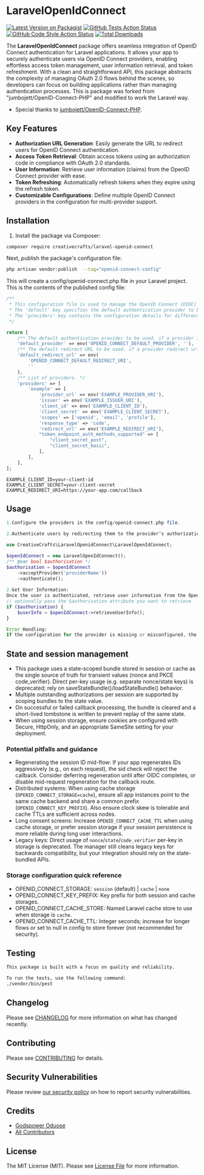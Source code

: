 # LaravelOpenIdConnect

[![Latest Version on Packagist](https://img.shields.io/packagist/v/creativecrafts/laravel-openid-connect.svg?style=flat-square)](https://packagist.org/packages/creativecrafts/laravel-openid-connect)
[![GitHub Tests Action Status](https://img.shields.io/github/actions/workflow/status/creativecrafts/laravel-openid-connect/run-tests.yml?branch=main&label=tests&style=flat-square)](https://github.com/creativecrafts/laravel-openid-connect/actions?query=workflow%3Arun-tests+branch%3Amain)
[![GitHub Code Style Action Status](https://img.shields.io/github/actions/workflow/status/creativecrafts/laravel-openid-connect/fix-php-code-style-issues.yml?branch=main&label=code%20style&style=flat-square)](https://github.com/creativecrafts/laravel-openid-connect/actions?query=workflow%3A"Fix+PHP+code+style+issues"+branch%3Amain)
[![Total Downloads](https://img.shields.io/packagist/dt/creativecrafts/laravel-openid-connect.svg?style=flat-square)](https://packagist.org/packages/creativecrafts/laravel-openid-connect)

The **LaravelOpenIdConnect** package offers seamless integration of OpenID Connect authentication for Laravel applications. It allows your app to securely authenticate users via OpenID Connect providers, enabling effortless access token management, user information retrieval, and token refreshment. With a clean and straightforward API, this package abstracts the complexity of managing OAuth 2.0 flows behind the scenes, so developers can focus on building applications rather than managing authentication processes.
This is package was forked from "jumbojett/OpenID-Connect-PHP" and modified to work the Laravel way. 
 - Special thanks to [jumbojett/OpenID-Connect-PHP](https://github.com/jumbojett/OpenID-Connect-PHP).

## Key Features

- **Authorization URL Generation**: Easily generate the URL to redirect users for OpenID Connect authentication.
- **Access Token Retrieval**: Obtain access tokens using an authorization code in compliance with OAuth 2.0 standards.
- **User Information**: Retrieve user information (claims) from the OpenID Connect provider with ease.
- **Token Refreshing**: Automatically refresh tokens when they expire using the refresh token.
- **Customizable Configurations**: Define multiple OpenID Connect providers in the configuration for multi-provider support.

## Installation

1. Install the package via Composer:

```bash
composer require creativecrafts/laravel-openid-connect
```

Next, publish the package's configuration file:

```bash
php artisan vendor:publish  --tag="openid-connect-config"
```

This will create a config/openid-connect.php file in your Laravel project.
This is the contents of the published config file:

```php
/**
 * This configuration file is used to manage the OpenID Connect (OIDC) settings for the Laravel application.
 * The 'default' key specifies the default authentication provider to be used.
 * The 'providers' key contains the configuration details for different OIDC providers.
 */

return [
    /** The default authentication provider to be used. if a provider is not specified */
    'default_provider' => env('OPENID_CONNECT_DEFAULT_PROVIDER', ''),
    /** The default redirect URL to be used. if a provider redirect url is not provided. */
    'default_redirect_url' => env(
        'OPENID_CONNECT_DEFAULT_REDIRECT_URI',
        ''
    ),
    /** List of providers. */
    'providers' => [
        'example' => [
            'provider_url' => env('EXAMPLE_PROVIDER_URI'),
            'issuer' => env('EXAMPLE_ISSUER_URI'),
            'client_id' => env('EXAMPLE_CLIENT_ID'),
            'client_secret' => env('EXAMPLE_CLIENT_SECRET'),
            'scopes' => ['openid', 'email', 'profile'],
            'response_type' => 'code',
            'redirect_url' => env('EXAMPLE_REDIRECT_URI'),
            "token_endpoint_auth_methods_supported" => [
                "client_secret_post",
                "client_secret_basic",
            ],
        ],
    ],
];
```
```
EXAMPLE_CLIENT_ID=your-client-id
EXAMPLE_CLIENT_SECRET=your-client-secret
EXAMPLE_REDIRECT_URI=https://your-app.com/callback
```

## Usage

```php
1.Configure the providers in the config/openid-connect.php file.

2.Authenticate users by redirecting them to the provider’s authorization page.:

use CreativeCrafts\LaravelOpenidConnect\LaravelOpenIdConnect;

$openIdConnect = new LaravelOpenIdConnect();
/** @var bool $authorisation */
$authorisation = $openIdConnect
    ->acceptProvider('providerName'))
    ->authenticate();
    
2.Get User Information:
Once the user is authenticated, retrieve user information from the OpenID Connect provider.
// optionally pass the $authorisation attribute you want to retrieve
if ($authorisation) {
    $userInfo = $openIdConnect->retrieveUserInfo();
}

Error Handling:
If the configuration for the provider is missing or misconfigured, the package throws an InvalidProviderConfigurationException. Ensure that all necessary configurations, such as the issuer URL, client ID, and client secret, are correctly set.
```

## State and session management

- This package uses a state-scoped bundle stored in session or cache as the single source of truth for transient values (nonce and PKCE code_verifier). Direct per-key usage (e.g. separate nonce/state keys) is deprecated; rely on saveStateBundle()/loadStateBundle() behavior.
- Multiple outstanding authorizations per session are supported by scoping bundles to the state value.
- On successful or failed callback processing, the bundle is cleared and a short-lived tombstone is written to prevent replay of the same state.
- When using session storage, ensure cookies are configured with Secure, HttpOnly, and an appropriate SameSite setting for your deployment.

### Potential pitfalls and guidance
- Regenerating the session ID mid-flow: If your app regenerates IDs aggressively (e.g., on each request), the sid check will reject the callback. Consider deferring regeneration until after OIDC completes, or disable mid-request regeneration for the callback route.
- Distributed systems: When using cache storage (`OPENID_CONNECT_STORAGE=cache`), ensure all app instances point to the same cache backend and share a common prefix (`OPENID_CONNECT_KEY_PREFIX`). Also ensure clock skew is tolerable and cache TTLs are sufficient across nodes.
- Long consent screens: Increase `OPENID_CONNECT_CACHE_TTL` when using cache storage, or prefer session storage if your session persistence is more reliable during long user interactions.
- Legacy keys: Direct usage of `nonce`/`state`/`code_verifier` per-key in storage is deprecated. The manager still cleans legacy keys for backwards compatibility, but your integration should rely on the state-bundled APIs.

### Storage configuration quick reference
- OPENID_CONNECT_STORAGE: `session` (default) | `cache` | `none`
- OPENID_CONNECT_KEY_PREFIX: Key prefix for both session and cache storages.
- OPENID_CONNECT_CACHE_STORE: Named Laravel cache store to use when storage is `cache`.
- OPENID_CONNECT_CACHE_TTL: Integer seconds; increase for longer flows or set to null in config to store forever (not recommended for security).

## Testing

```bash
This package is built with a focus on quality and reliability.

To run the tests, use the following command:
./vendor/bin/pest
```

## Changelog

Please see [CHANGELOG](CHANGELOG.md) for more information on what has changed recently.

## Contributing

Please see [CONTRIBUTING](CONTRIBUTING.md) for details.

## Security Vulnerabilities

Please review [our security policy](../../security/policy) on how to report security vulnerabilities.

## Credits

- [Godspower Oduose](https://github.com/rockblings)
- [All Contributors](../../contributors)

## License

The MIT License (MIT). Please see [License File](LICENSE.md) for more information.
